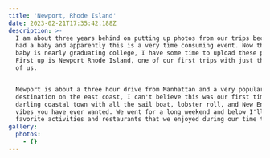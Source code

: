 ```yaml
---
title: 'Newport, Rhode Island'
date: 2023-02-21T17:35:42.188Z
description: >-
  I am about three years behind on putting up photos from our trips because I
  had a baby and apparently this is a very time consuming event. Now that that
  baby is nearly graduating college, I have some time to upload these photos!
  First up is Newport Rhode Island, one of our first trips with just the three
  of us. 


  Newport is about a three hour drive from Manhattan and a very popular beach
  destination on the east coast, I can't believe this was our first time! It's a
  darling coastal town with all the sail boat, lobster roll, and New England
  vibes you have ever wanted. We went for a long weekend and below I'll list my
  favorite activities and restaurants that we enjoyed during our time there. 
gallery:
  photos:
    - {}
---
```


